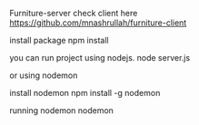 Furniture-server
check client here https://github.com/mnashrullah/furniture-client

install package
npm install

you can run project using nodejs.
node server.js

or using nodemon

install nodemon
npm install -g nodemon

running nodemon
nodemon

